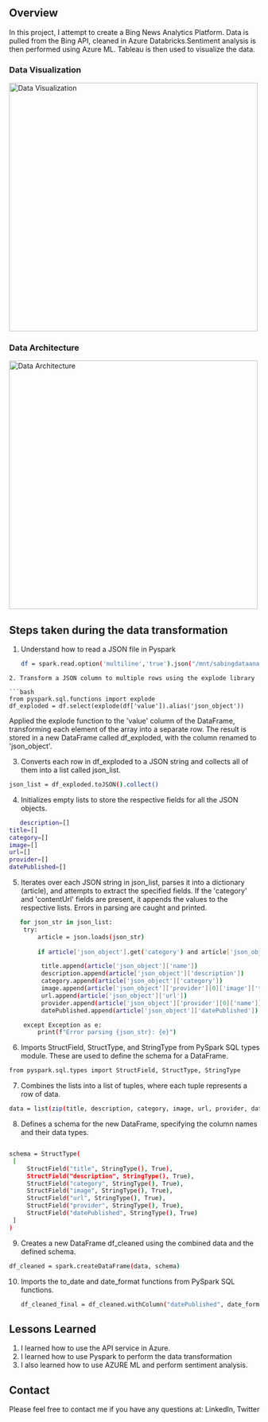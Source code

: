 
## Overview

In this project, I attempt to create a Bing News Analytics Platform. Data is pulled from the Bing API, cleaned in Azure Databricks.Sentiment analysis is then performed using Azure ML. Tableau is then used to visualize the data.

### Data Visualization

<img src="https://github.com/user-attachments/assets/8f745159-7312-4d7c-9822-99913e48a201" alt="Data Visualization" width="500"/>


### Data Architecture
<img src="https://github.com/user-attachments/assets/2be99fec-9b62-4d4e-b087-e1f749ba5c45" alt="Data Architecture" width="500"/>


## Steps taken during the data transformation
1. Understand how to read a JSON file in Pyspark
   ```bash
   df = spark.read.option('multiline','true').json("/mnt/sabingdataanalyticsyus/data/bing-latest-news.json")
```
2. Transform a JSON column to multiple rows using the explode library

```bash
from pyspark.sql.functions import explode
df_exploded = df.select(explode(df['value']).alias('json_object'))
```
Applied the explode function to the 'value' column of the DataFrame, transforming each element of the array into a separate row. The result is stored in a new DataFrame called df_exploded, with the column renamed to 'json_object'.

3.  Converts each row in df_exploded to a JSON string and collects all of them into a list called json_list.
```bash
json_list = df_exploded.toJSON().collect()
```
4. Initializes empty lists to store the respective fields for all the JSON objects.
```bash
   description=[]
title=[]
category=[]
image=[]
url=[]
provider=[]
datePublished=[]
```
5. Iterates over each JSON string in json_list, parses it into a dictionary (article), and attempts to extract the specified fields. If the 'category' and 'contentUrl' fields are present, it appends the values to the respective lists. Errors in parsing are caught and printed.
```bash
   for json_str in json_list:
    try:
        article = json.loads(json_str)
        
        if article['json_object'].get('category') and article['json_object']['provider'][0].get('image', {}).get('thumbnail', {}).get('contentUrl'):

         title.append(article['json_object']['name'])
         description.append(article['json_object']['description'])
         category.append(article['json_object']['category'])
         image.append(article['json_object']['provider'][0]['image']['thumbnail']['contentUrl'])
         url.append(article['json_object']['url'])
         provider.append(article['json_object']['provider'][0]['name'])
         datePublished.append(article['json_object']['datePublished'])

    except Exception as e:
        print(f"Error parsing {json_str}: {e}")
```
6. Imports StructField, StructType, and StringType from PySpark SQL types module. These are used to define the schema for a DataFrame.
  ```bash
  from pyspark.sql.types import StructField, StructType, StringType
  ```
7. Combines the lists into a list of tuples, where each tuple represents a row of data.
```bash
data = list(zip(title, description, category, image, url, provider, datePublished))
```
8.  Defines a schema for the new DataFrame, specifying the column names and their data types.
   ```bash

  schema = StructType(
    [
        StructField("title", StringType(), True),
        StructField("description", StringType(), True),
        StructField("category", StringType(), True),
        StructField("image", StringType(), True),
        StructField("url", StringType(), True),
        StructField("provider", StringType(), True),
        StructField("datePublished", StringType(), True)
    ]
 )
```
9. Creates a new DataFrame df_cleaned using the combined data and the defined schema.
```bash
df_cleaned = spark.createDataFrame(data, schema)
```
10. Imports the to_date and date_format functions from PySpark SQL functions.
    ```bash
    df_cleaned_final = df_cleaned.withColumn("datePublished", date_format(to_date("datePublished"), "dd-MM-yyyy"))

    ```


## Lessons Learned

1. I learned how to use the API service in Azure.
2. I learned how to use Pyspark to perform the data transformation
3. I also learned how to use AZURE ML and perform sentiment analysis.


## Contact

Please feel free to contact me if you have any questions at: LinkedIn, Twitter
